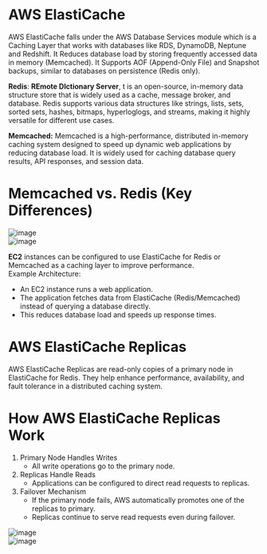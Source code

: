 # AWS ElastiCache 

AWS ElastiCache falls under the AWS Database Services module which is a Caching Layer that works with databases like RDS, DynamoDB, Neptune and Redshift. It Reduces database load by storing frequently accessed data in memory (Memcached). It Supports AOF (Append-Only File) and Snapshot backups, similar to databases on persistence (Redis only).  
  
**Redis**: **REmote DIctionary Server**, t is an open-source, in-memory data structure store that is widely used as a cache, message broker, and database. Redis supports various data structures like strings, lists, sets, sorted sets, hashes, bitmaps, hyperloglogs, and streams, making it highly versatile for different use cases.  

**Memcached:** Memcached is a high-performance, distributed in-memory caching system designed to speed up dynamic web applications by reducing database load. It is widely used for caching database query results, API responses, and session data.  
  
# Memcached vs. Redis (Key Differences)  
![image](https://github.com/user-attachments/assets/9d0059b4-5436-4d51-97be-9f9bcd55a515)  
![image](https://github.com/user-attachments/assets/2ad11d50-43fe-4ce3-9d39-78e5e6161d1c)  
  
**EC2** instances can be configured to use ElastiCache for Redis or Memcached as a caching layer to improve performance.  
Example Architecture:   
+ An EC2 instance runs a web application.  
+ The application fetches data from ElastiCache (Redis/Memcached) instead of querying a database directly.  
+ This reduces database load and speeds up response times.
  
# AWS ElastiCache Replicas  
AWS ElastiCache Replicas are read-only copies of a primary node in ElastiCache for Redis. They help enhance performance, availability, and fault tolerance in a distributed caching system.  
  
# How AWS ElastiCache Replicas Work
1. Primary Node Handles Writes  
   + All write operations go to the primary node.  
2. Replicas Handle Reads  
   + Applications can be configured to direct read requests to replicas.  
3. Failover Mechanism  
   + If the primary node fails, AWS automatically promotes one of the replicas to primary.  
   + Replicas continue to serve read requests even during failover.  
  
![image](https://github.com/user-attachments/assets/20122301-cdc7-4258-b124-75d08f72eeee)  
![image](https://github.com/user-attachments/assets/063711d8-3408-42da-bdd6-34e8e53dba69)  
